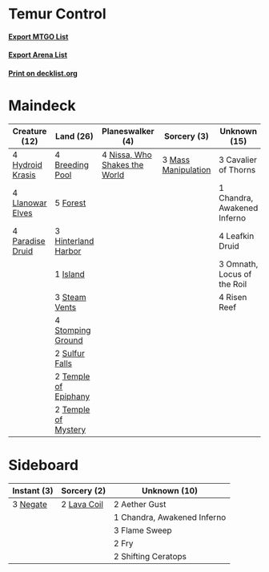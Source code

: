 # Temur Control

#### [Export MTGO List](../collection/Temur%20Control/Temur%20Control.txt)
#### [Export Arena List](../collection/Temur%20Control/Temur%20Control_arena.txt)
#### [Print on decklist.org](http://decklist.org/?deckmain=4%09Breeding%20Pool%0A3%09Cavalier%20of%20Thorns%0A1%09Chandra,%20Awakened%20Inferno%0A5%09Forest%0A3%09Hinterland%20Harbor%0A4%09Hydroid%20Krasis%0A1%09Island%0A4%09Leafkin%20Druid%0A4%09Llanowar%20Elves%0A3%09Mass%20Manipulation%0A4%09Nissa,%20Who%20Shakes%20the%20World%0A3%09Omnath,%20Locus%20of%20the%20Roil%0A4%09Paradise%20Druid%0A4%09Risen%20Reef%0A3%09Steam%20Vents%0A4%09Stomping%20Ground%0A2%09Sulfur%20Falls%0A2%09Temple%20of%20Epiphany%0A2%09Temple%20of%20Mystery&deckside=2%09Aether%20Gust%0A1%09Chandra,%20Awakened%20Inferno%0A3%09Flame%20Sweep%0A2%09Fry%0A2%09Lava%20Coil%0A3%09Negate%0A2%09Shifting%20Ceratops)
# Maindeck

|                                       Creature (12)                                       |                                           Land (26)                                           |                                            Planeswalker (4)                                            |                                         Sorcery (3)                                          |       Unknown (15)        |
|-------------------------------------------------------------------------------------------|-----------------------------------------------------------------------------------------------|--------------------------------------------------------------------------------------------------------|----------------------------------------------------------------------------------------------|---------------------------|
|4 [Hydroid Krasis](http://gatherer.wizards.com/Pages/Card/Details.aspx?multiverseid=457327)|4 [Breeding Pool](http://gatherer.wizards.com/Pages/Card/Details.aspx?multiverseid=97088)      |4 [Nissa, Who Shakes the World](http://gatherer.wizards.com/Pages/Card/Details.aspx?multiverseid=461096)|3 [Mass Manipulation](http://gatherer.wizards.com/Pages/Card/Details.aspx?multiverseid=457186)|3 Cavalier of Thorns       |
|4 [Llanowar Elves](http://gatherer.wizards.com/Pages/Card/Details.aspx?multiverseid=129626)|5 [Forest](http://gatherer.wizards.com/Pages/Card/Details.aspx?multiverseid=439860)            |                                                                                                        |                                                                                              |1 Chandra, Awakened Inferno|
|4 [Paradise Druid](http://gatherer.wizards.com/Pages/Card/Details.aspx?multiverseid=461098)|3 [Hinterland Harbor](http://gatherer.wizards.com/Pages/Card/Details.aspx?multiverseid=443128) |                                                                                                        |                                                                                              |4 Leafkin Druid            |
|                                                                                           |1 [Island](http://gatherer.wizards.com/Pages/Card/Details.aspx?multiverseid=439857)            |                                                                                                        |                                                                                              |3 Omnath, Locus of the Roil|
|                                                                                           |3 [Steam Vents](http://gatherer.wizards.com/Pages/Card/Details.aspx?multiverseid=405109)       |                                                                                                        |                                                                                              |4 Risen Reef               |
|                                                                                           |4 [Stomping Ground](http://gatherer.wizards.com/Pages/Card/Details.aspx?multiverseid=405110)   |                                                                                                        |                                                                                              |                           |
|                                                                                           |2 [Sulfur Falls](http://gatherer.wizards.com/Pages/Card/Details.aspx?multiverseid=443135)      |                                                                                                        |                                                                                              |                           |
|                                                                                           |2 [Temple of Epiphany](http://gatherer.wizards.com/Pages/Card/Details.aspx?multiverseid=442808)|                                                                                                        |                                                                                              |                           |
|                                                                                           |2 [Temple of Mystery](http://gatherer.wizards.com/Pages/Card/Details.aspx?multiverseid=373571) |                                                                                                        |                                                                                              |                           |


# Sideboard

|                                    Instant (3)                                    |                                     Sorcery (2)                                      |       Unknown (10)        |
|-----------------------------------------------------------------------------------|--------------------------------------------------------------------------------------|---------------------------|
|3 [Negate](http://gatherer.wizards.com/Pages/Card/Details.aspx?multiverseid=423707)|2 [Lava Coil](http://gatherer.wizards.com/Pages/Card/Details.aspx?multiverseid=452858)|2 Aether Gust              |
|                                                                                   |                                                                                      |1 Chandra, Awakened Inferno|
|                                                                                   |                                                                                      |3 Flame Sweep              |
|                                                                                   |                                                                                      |2 Fry                      |
|                                                                                   |                                                                                      |2 Shifting Ceratops        |

